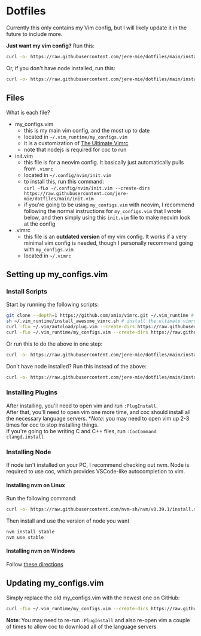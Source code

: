 # Dotfiles

Currently this only contains my Vim config, but I will likely update it in the future to include more.  

**Just want my vim config?** Run this:

```sh
curl -o- https://raw.githubusercontent.com/jere-mie/dotfiles/main/install-vimrc.sh | bash
```

Or, if you don't have node installed, run this:

```sh
curl -o- https://raw.githubusercontent.com/jere-mie/dotfiles/main/install-vimrc-and-node.sh | bash
```

## Files

What is each file?

- my_configs.vim
  - this is my main vim config, and the most up to date
  - located in `~/.vim_runtime/my_configs.vim`
  - it is a customization of [The Ultimate Vimrc](https://github.com/amix/vimrc.git)
  - note that nodejs is required for coc to run
- init.vim
  - this file is for a neovim config. It basically just automatically pulls from `.vimrc`
  - located in `~/.config/nvim/init.vim`
  - to install this, run this command:  
  `curl -fLo ~/.config/nvim/init.vim --create-dirs https://raw.githubusercontent.com/jere-mie/dotfiles/main/init.vim`
  - if you're going to be using `my_configs.vim` with neovim, I recommend following the normal instructions for `my_configs.vim` that I wrote below, and then simply using this `init.vim` file to make neovim look at the config
- .vimrc
  - this file is an **outdated version** of my vim config. It works if a very minimal vim config is needed, though I personally recommend going with `my_configs.vim`
  - located in `~/.vimrc`

## Setting up my_configs.vim

### Install Scripts

Start by running the following scripts:

```sh
git clone --depth=1 https://github.com/amix/vimrc.git ~/.vim_runtime # download the ultimate vimrc
sh ~/.vim_runtime/install_awesome_vimrc.sh # install the ultimate vimrc
curl -fLo ~/.vim/autoload/plug.vim --create-dirs https://raw.githubusercontent.com/junegunn/vim-plug/master/plug.vim # download vim plug
curl -fLo ~/.vim_runtime/my_configs.vim --create-dirs https://raw.githubusercontent.com/jere-mie/dotfiles/main/my_configs.vim # download my custom vimrc
```

Or run this to do the above in one step:

```sh
curl -o- https://raw.githubusercontent.com/jere-mie/dotfiles/main/install-vimrc.sh | bash
```

Don't have node installed? Run this instead of the above: 

```sh
curl -o- https://raw.githubusercontent.com/jere-mie/dotfiles/main/install-vimrc-and-node.sh | bash
```

### Installing Plugins

After installing, you'll need to open vim and run `:PlugInstall`.  
After that, you'll need to open vim one more time, and coc should install all the necessary language servers. **Note*: you may need to open vim up 2-3 times for coc to stop installing things.  
If you're going to be writing C and C++ files, run `:CocCommand clangd.install`

### Installing Node

If node isn't installed on your PC, I recommend checking out nvm. Node is required to use coc, which provides VSCode-like autocompletion to vim.

#### Installing nvm on Linux

Run the following command:

```sh
curl -o- https://raw.githubusercontent.com/nvm-sh/nvm/v0.39.1/install.sh | bash
```

Then install and use the version of node you want

```sh
nvm install stable
nvm use stable
```

#### Installing nvm on Windows

Follow [these directions](https://github.com/coreybutler/nvm-windows#installation--upgrades)

## Updating my_configs.vim

Simply replace the old my_configs.vim with the newest one on GitHub:

```sh
curl -fLo ~/.vim_runtime/my_configs.vim --create-dirs https://raw.githubusercontent.com/jere-mie/dotfiles/main/my_configs.vim # download my custom vimrc
```

**Note**: You may need to re-run `:PlugInstall` and also re-open vim a couple of times to allow coc to download all of the language servers
